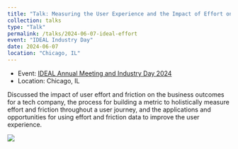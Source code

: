 ```yaml
---
title: "Talk: Measuring the User Experience and the Impact of Effort on Business Outcomes"
collection: talks
type: "Talk"
permalink: /talks/2024-06-07-ideal-effort
event: "IDEAL Industry Day"
date: 2024-06-07
location: "Chicago, IL"
---
```


- Event: [IDEAL Annual Meeting and Industry Day 2024](https://www.ideal-institute.org/2024/05/06/ideal-annual-meeting-and-industry-day-2024/)
- Location: Chicago, IL

Discussed the impact of user effort and friction on the business outcomes for a tech company, the process for building a metric to holistically measure effort and friction throughout a user journey, and the applications and opportunities for using effort and friction data to improve the user experience. 

<a href= "https://github.com/maggiewolff/user-effort-index/blob/main/IDEAL%20-%20Maggie%20Wolff%20-%20User%20Effort.pdf"><img src="https://raw.githubusercontent.com/maggiewolff/maggiewolff.github.io/master/images/measuring_ux_title_slide.png
"> </a>
